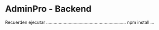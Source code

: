 # AdminPro - Backend

Recuerden ejecutar
................................................................
npm install 
...